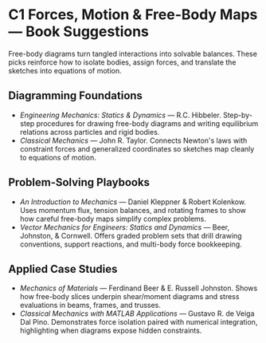# C1 Forces, Motion & Free-Body Maps — Book Suggestions

Free-body diagrams turn tangled interactions into solvable balances. These picks reinforce how to isolate bodies, assign forces, and translate the sketches into equations of motion.

## Diagramming Foundations
- *Engineering Mechanics: Statics & Dynamics* — R.C. Hibbeler. Step-by-step procedures for drawing free-body diagrams and writing equilibrium relations across particles and rigid bodies.
- *Classical Mechanics* — John R. Taylor. Connects Newton's laws with constraint forces and generalized coordinates so sketches map cleanly to equations of motion.

## Problem-Solving Playbooks
- *An Introduction to Mechanics* — Daniel Kleppner & Robert Kolenkow. Uses momentum flux, tension balances, and rotating frames to show how careful free-body maps simplify complex problems.
- *Vector Mechanics for Engineers: Statics and Dynamics* — Beer, Johnston, & Cornwell. Offers graded problem sets that drill drawing conventions, support reactions, and multi-body force bookkeeping.

## Applied Case Studies
- *Mechanics of Materials* — Ferdinand Beer & E. Russell Johnston. Shows how free-body slices underpin shear/moment diagrams and stress evaluations in beams, frames, and trusses.
- *Classical Mechanics with MATLAB Applications* — Gustavo R. de Veiga Dal Pino. Demonstrates force isolation paired with numerical integration, highlighting when diagrams expose hidden constraints.
